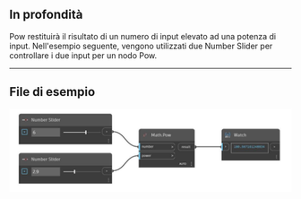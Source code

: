 ## In profondità
Pow restituirà il risultato di un numero di input elevato ad una potenza di input. Nell'esempio seguente, vengono utilizzati due Number Slider per controllare i due input per un nodo Pow.
___
## File di esempio

![Pow](./DSCore.Math.Pow_img.jpg)


